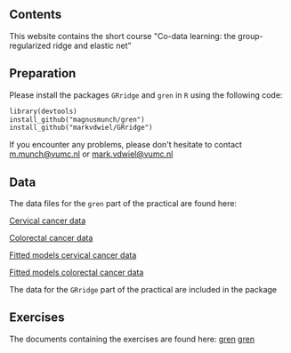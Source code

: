 ## Contents

This website contains the short course "Co-data learning: the group-regularized ridge and elastic net”

## Preparation

Please install the packages <code>GRridge</code> and <code>gren</code> in <code>R</code> using the following code:

```markdown
library(devtools)
install_github("magnusmunch/gren")
install_github("markvdwiel/GRridge")
```

If you encounter any problems, please don't hesitate to contact m.munch@vumc.nl or mark.vdwiel@vumc.nl

## Data
The data files for the <code>gren</code> part of the practical are found here:

[Cervical cancer data](https://github.com/magnusmunch/co-data_learning/raw/master/gren_data_mir_cervical.Rdata)

[Colorectal cancer data](https://github.com/magnusmunch/co-data_learning/raw/master/gren_data_mir_colon.Rdata)

[Fitted models cervical cancer data](https://github.com/magnusmunch/co-data_learning/raw/master/gren_models_mir_cervical.Rdata)

[Fitted models colorectal cancer data](https://github.com/magnusmunch/co-data_learning/raw/master/gren_models_mir_colon.Rdata)

The data for the <code>GRridge</code> part of the practical are included in the package

## Exercises

The documents containing the exercises are found here:
[gren](https://rawgit.com/magnusmunch/co-data_learning/master/gren_practical.html)
[gren](http://magnusmunch.github.io/co-data_learning/gren_practical_html)

